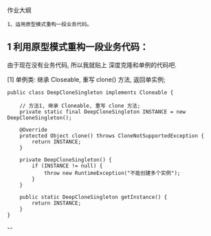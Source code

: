 作业大纲

```
1、运用原型模式重构一段业务代码。
```

## 1 利用原型模式重构一段业务代码：

由于现在没有业务代码, 所以我就贴上 深度克隆和单例的代码吧.

\[1\] 单例类: 继承 Closeable, 重写 clone\(\) 方法, 返回单实例;

```
public class DeepCloneSingleton implements Cloneable {

    // 方法1, 继承 Cloneable, 重写 clone 方法;
    private static final DeepCloneSingleton INSTANCE = new DeepCloneSingleton();

    @Override
    protected Object clone() throws CloneNotSupportedException {
        return INSTANCE;
    }

    private DeepCloneSingleton() {
        if (INSTANCE != null) {
            throw new RuntimeException("不能创建多个实例");
        }
    }

    public static DeepCloneSingleton getInstance() {
        return INSTANCE;
    }
}
```

--

